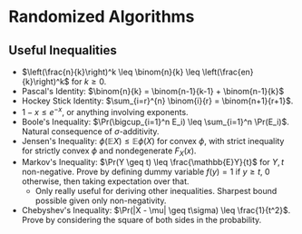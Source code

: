 # Randomized Algorithms

## Useful Inequalities

- $\left(\frac{n}{k}\right)^k \leq \binom{n}{k} \leq \left(\frac{en}{k}\right)^k$ for $k \geq 0$.
- Pascal's Identity: $\binom{n}{k} = \binom{n-1}{k-1} + \binom{n-1}{k}$
- Hockey Stick Identity: $\sum_{i=r}^{n} \binom{i}{r} = \binom{n+1}{r+1}$.
- $1-x \leq e^{-x}$, or anything involving exponents.
- Boole's Inequality: $\Pr(\bigcup_{i=1}^n E_i) \leq \sum_{i=1}^n \Pr(E_i)$. Natural consequence of $\sigma$-additivity.
- Jensen's Inequality: $\phi(\mathbb{E}X) \leq \mathbb{E} \phi(X)$ for convex $\phi$, with strict inequality for strictly convex $\phi$ and nondegenerate $F_X(x)$.
- Markov's Inequality: $\Pr(Y \geq t) \leq \frac{\mathbb{E}Y}{t}$ for $Y, t$ non-negative. Prove by defining dummy variable $f(y) = 1$ if $y \geq t$, $0$ otherwise, then taking expectation over that.
  - Only really useful for deriving other inequalities. Sharpest bound possible given only non-negativity.
- Chebyshev's Inequality: $\Pr(|X - \mu| \geq t\sigma) \leq \frac{1}{t^2}$. Prove by considering the square of both sides in the probability.
